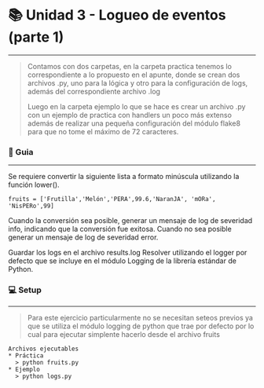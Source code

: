 # 📚 Unidad 3 - Logueo de eventos (parte 1) 
----

>Contamos con dos carpetas, en la carpeta practica tenemos lo correspondiente a lo propuesto en el apunte, donde se crean dos archivos .py, uno para la lógica y otro para la configuración de logs, además del correspondiente archivo .log
>
>Luego en la carpeta ejemplo lo que se hace es crear un archivo .py con un ejemplo de practica con handlers un poco más extenso además de realizar una pequeña configuración del módulo flake8 para que no tome el máximo de 72 caracteres.

### 📝 Guia
----
Se requiere convertir la siguiente lista a formato minúscula utilizando
la función lower().

~~~
fruits = ['Frutilla','Melón','PERA',99.6,'NaranJA', 'mORa', 'NisPERo',99]
~~~
Cuando la conversión sea posible, generar un mensaje de log de
severidad info, indicando que la conversión fue exitosa. Cuando no
sea posible generar un mensaje de log de severidad error.

Guardar los logs en el archivo results.log
Resolver utilizando el logger por defecto que se incluye en el módulo
Logging de la librería estándar de Python.

### 💻 Setup
---
>Para este ejercicio particularmente no se necesitan seteos previos ya que se utiliza el módulo logging de python que trae por defecto por lo cual para ejecutar simplente hacerlo desde el archivo fruits

~~~
Archivos ejecutables
* Práctica
  > python fruits.py
* Ejemplo
  > python logs.py
~~~